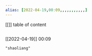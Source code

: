 ```yaml
---
alias: [2022-04-19,00:09,,,,,,,,,,,]
---
```

[[]]
table of content
```toc
```

[[2022-04-19]] 00:09

```query
"shaoliang"
```